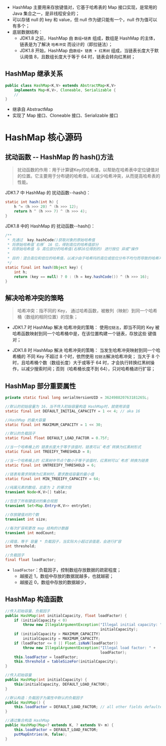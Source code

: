 * HashMap 主要用来存放键值对，它基于哈希表的 Map 接口实现，是常用的 Java 集合之一，是非线程安全的；
* 可以存储 null 的 key 和 value，但 null 作为键只能有一个，null 作为值可以有多个；
* 底层数据结构：
	* JDK1.8 之前，HashMap 由 `数组+链表` 组成，数组是 HashMap 的主体，链表是为了解决 `哈希冲突` 而设计的（即拉链法）；
	* JDK1.8 开始，HashMap 由`数组+ 链表 + 红黑树` 组成，当链表长度大于默认阈值 8，且数组长度大于等于 64 时，链表会转向红黑树；

## HashMap 继承关系
```java
public class HashMap<K,V> extends AbstractMap<K,V>  
    implements Map<K,V>, Cloneable, Serializable {
	//
}
```

* 继承自 AbstractMap
* 实现了 Map 接口、Cloneable 接口、Serializable 接口

# HashMap 核心源码

## 扰动函数 -- HashMap 的 hash()方法
> 扰动函数的作用：用于计算键Key的哈希值，以帮助在哈希表中定位键值对的位置。它主要用于分布键的哈希值，以减少哈希冲突，从而提高哈希表的性能。


JDK1.7 中 HashMap 的 扰动函数--hash()：
```java
static int hash(int h) {
    h ^= (h >>> 20) ^ (h >>> 12);
    return h ^ (h >>> 7) ^ (h >>> 4);
}

```

JDK1.8 中的 HashMap 的 扰动函数--hash()：
```java
/**
 * 先通过  key.hashCode()获取对象的原始哈希值
 * 将原始哈希值`右移` 16 位，得到高位的哈希值部分
 * 将原始哈希值 与 高位部分的哈希值(右移16位得到的) 进行按位 异或^操作
 * 
 * 目的：混合高位和低位的哈希值，以减少由于哈希玛的高位或低位分布不均匀而导致的哈希冲突。
 */
static final int hash(Object key) {  
    int h;  
    return (key == null) ? 0 : (h = key.hashCode()) ^ (h >>> 16);  
}
```

## 解决哈希冲突的策略
> 哈希冲突：指不同的 Key， 通过哈希函数，被散列（映射）到同一个哈希桶（数组的相同位置）的现象；

* JDK1.7 时 HashMap 解决 哈希冲突的策略：
	使用`拉链法`，即当不同的 Key 被哈希函数映射到同一个哈希桶中是，在该位置构建一个链表，存放这些 键值对；

* JDK1.8 时 HashMap 解决 哈希冲突的策略：
	当发生哈希冲突映射到同一个哈希桶的 不同 Key 不超过 8 个时，依然使用 `拉链法`解决哈希冲突；
	当大于 8 个时，且哈希桶个数（数组长度）大于或等于 64 时，才会执行转换红黑树操作，以减少搜索时间；否则（哈希桶长度不到 64），只对哈希桶进行扩容；

## HashMap 部分重要属性
```java
private static final long serialVersionUID = 362498820763181265L;

//默认的初始容量为 16，当不传入初始容量构造 HashMap时，就使用该值
static final int DEFAULT_INITIAL_CAPACITY = 1 << 4; // aka 16

//HashMap 的最大容量
static final int MAXIMUM_CAPACITY = 1 << 30;

//默认的负载因子
static final float DEFAULT_LOAD_FACTOR = 0.75f;

//当一个哈希桶上的 链表长度大于等于该值时，链表可以`考虑`转换为红黑树形式
static final int TREEIFY_THRESHOLD = 8;

//当一个哈希桶上的 红黑树中节点个数小于等于该值时，红黑树可以`考虑`转换为链表
static final int UNTREEIFY_THRESHOLD = 6;

//链表有需求转换为红黑树时，要求数组容量的最小值
static final int MIN_TREEIFY_CAPACITY = 64;

//纯属元素的数组，总是为 2 的幂次倍
transient Node<K,V>[] table;

//包含了所有键值对的集合视图
transient Set<Map.Entry<K,V>> entrySet;

//存放键值对的个数
transient int size;

//每次扩容和更改 map 结构的计数器
transient int modCount;

//阈值，等于 容量 * 负载因子，当实际大小超过该值是，会进行扩容
int threshold;

//负载因子
final float loadFactor;

```

* `loadFactor`：负载因子，控制数组存放数据的疏密程度；
	* 越接近 1，数组中存放的数据就越多，也就越密；
	* 越接近 0，数组中存放的数据越少，
## HashMap 构造函数
```java
//传入初始容量、负载因子
public HashMap(int initialCapacity, float loadFactor) {  
    if (initialCapacity < 0)  
        throw new IllegalArgumentException("Illegal initial capacity: " +  
                                           initialCapacity);  
    if (initialCapacity > MAXIMUM_CAPACITY)  
        initialCapacity = MAXIMUM_CAPACITY;  
    if (loadFactor <= 0 || Float.isNaN(loadFactor))  
        throw new IllegalArgumentException("Illegal load factor: " +  
                                           loadFactor);  
    this.loadFactor = loadFactor;  
    this.threshold = tableSizeFor(initialCapacity);  
}  

//传入初始容量
public HashMap(int initialCapacity) {  
    this(initialCapacity, DEFAULT_LOAD_FACTOR);  
}  

//默认构造：负载因子为属性中默认的负载因子
public HashMap() {  
    this.loadFactor = DEFAULT_LOAD_FACTOR; // all other fields defaulted  
}  

//通过集合构造 HashMap
public HashMap(Map<? extends K, ? extends V> m) {  
    this.loadFactor = DEFAULT_LOAD_FACTOR;  
    putMapEntries(m, false);  
}
```